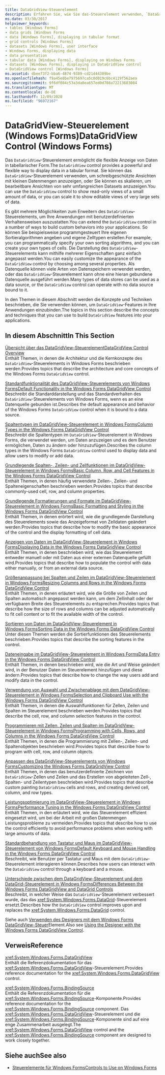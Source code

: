 ```yaml
---
title: DataGridView-Steuerelement
description: Erfahren Sie, wie Sie das-Steuerelement verwenden, `DataGridView` um schreibgeschützte Sichten einer kleinen Datenmenge anzuzeigen, oder Skalieren Sie es, um bearbeitbare Sichten von sehr großen Datenmengen anzuzeigen.
ms.date: 03/30/2017
helpviewer_keywords:
- tables [Windows Forms]
- data grids [Windows Forms
- data [Windows Forms], displaying in tabular format
- grid controls [Windows Forms]
- datasets [Windows Forms], user interface
- Windows Forms, displaying data
- data presentation
- tabular data [Windows Forms], displaying on Windows Forms
- datasets [Windows Forms], displaying in DataGridView control
- DataGridView control [Windows Forms]
ms.assetid: dbee73f2-bba6-4874-9389-cd21d44309be
ms.openlocfilehash: f9a45e8be7975697ca5c0d019c6bc4119f562aea
ms.sourcegitcommit: 9f6df084c53a3da0ea657ed0d708a72213683084
ms.translationtype: MT
ms.contentlocale: de-DE
ms.lasthandoff: 12/09/2020
ms.locfileid: "96972167"
---
```

# <a name="datagridview-control-windows-forms"></a><span data-ttu-id="07a59-103">DataGridView-Steuerelement (Windows Forms)</span><span class="sxs-lookup"><span data-stu-id="07a59-103">DataGridView Control (Windows Forms)</span></span>
<span data-ttu-id="07a59-104">Das `DataGridView`-Steuerelement ermöglicht die flexible Anzeige von Daten in tabellarischer Form.</span><span class="sxs-lookup"><span data-stu-id="07a59-104">The `DataGridView` control provides a powerful and flexible way to display data in a tabular format.</span></span> <span data-ttu-id="07a59-105">Sie können das `DataGridView`-Steuerelement verwenden, um schreibgeschützte Ansichten mit kleinen Datenmengen anzuzeigen, oder Sie können es skalieren, um bearbeitbare Ansichten von sehr umfangreichen Datasets anzuzeigen.</span><span class="sxs-lookup"><span data-stu-id="07a59-105">You can use the `DataGridView` control to show read-only views of a small amount of data, or you can scale it to show editable views of very large sets of data.</span></span>  
  
 <span data-ttu-id="07a59-106">Es gibt mehrere Möglichkeiten zum Erweitern des `DataGridView`-Steuerelements, um Ihre Anwendungen mit benutzerdefinierten Verhaltensweisen auszustatten.</span><span class="sxs-lookup"><span data-stu-id="07a59-106">You can extend the `DataGridView` control in a number of ways to build custom behaviors into your applications.</span></span> <span data-ttu-id="07a59-107">So können Sie beispielsweise programmgesteuert Ihre eigenen Sortieralgorithmen angeben und eigene Zelltypen erstellen.</span><span class="sxs-lookup"><span data-stu-id="07a59-107">For example, you can programmatically specify your own sorting algorithms, and you can create your own types of cells.</span></span> <span data-ttu-id="07a59-108">Die Darstellung des `DataGridView`-Steuerelements kann mithilfe mehrerer Eigenschaften ganz einfach angepasst werden.</span><span class="sxs-lookup"><span data-stu-id="07a59-108">You can easily customize the appearance of the `DataGridView` control by choosing among several properties.</span></span> <span data-ttu-id="07a59-109">Als Datenquelle können viele Arten von Datenspeichern verwendet werden, oder das `DataGridView`-Steuerelement kann ohne eine hieran gebundene Datenquelle ausgeführt werden.</span><span class="sxs-lookup"><span data-stu-id="07a59-109">Many types of data stores can be used as a data source, or the `DataGridView` control can operate with no data source bound to it.</span></span>  
  
 <span data-ttu-id="07a59-110">In den Themen in diesem Abschnitt werden die Konzepte und Techniken beschrieben, die Sie verwenden können, um `DataGridView`-Features in Ihre Anwendungen einzubinden.</span><span class="sxs-lookup"><span data-stu-id="07a59-110">The topics in this section describe the concepts and techniques that you can use to build `DataGridView` features into your applications.</span></span>  
  
## <a name="in-this-section"></a><span data-ttu-id="07a59-111">In diesem Abschnitt</span><span class="sxs-lookup"><span data-stu-id="07a59-111">In This Section</span></span>  
 [<span data-ttu-id="07a59-112">Übersicht über das DataGridView-Steuerelement</span><span class="sxs-lookup"><span data-stu-id="07a59-112">DataGridView Control Overview</span></span>](datagridview-control-overview-windows-forms.md)  
 <span data-ttu-id="07a59-113">Enthält Themen, in denen die Architektur und die Kernkonzepte des `DataGridView`-Steuerelements in Windows Forms beschrieben werden.</span><span class="sxs-lookup"><span data-stu-id="07a59-113">Provides topics that describe the architecture and core concepts of the Windows Forms `DataGridView` control.</span></span>  
  
 [<span data-ttu-id="07a59-114">Standardfunktionalität des DataGridView-Steuerelements von Windows Forms</span><span class="sxs-lookup"><span data-stu-id="07a59-114">Default Functionality in the Windows Forms DataGridView Control</span></span>](default-functionality-in-the-windows-forms-datagridview-control.md)  
 <span data-ttu-id="07a59-115">Beschreibt die Standarddarstellung und das Standardverhalten des `DataGridView`-Steuerelements von Windows Forms, wenn es an eine Datenquelle gebunden ist.</span><span class="sxs-lookup"><span data-stu-id="07a59-115">Describes the default appearance and behavior of the Windows Forms `DataGridView` control when it is bound to a data source.</span></span>  
  
 [<span data-ttu-id="07a59-116">Spaltentypen im DataGridView-Steuerelement in Windows Forms</span><span class="sxs-lookup"><span data-stu-id="07a59-116">Column Types in the Windows Forms DataGridView Control</span></span>](column-types-in-the-windows-forms-datagridview-control.md)  
 <span data-ttu-id="07a59-117">Beschreibt die Spaltentypen im `DataGridView`-Steuerelement in Windows Forms, die verwendet werden, um Daten anzuzeigen und es dem Benutzer ermöglichen, Daten zu ändern oder hinzuzufügen.</span><span class="sxs-lookup"><span data-stu-id="07a59-117">Describes the column types in the Windows Forms `DataGridView` control used to display data and allow users to modify or add data.</span></span>  
  
 [<span data-ttu-id="07a59-118">Grundlegende Spalten-, Zeilen- und Zellfunktionen im DataGridView-Steuerelement in Windows Forms</span><span class="sxs-lookup"><span data-stu-id="07a59-118">Basic Column, Row, and Cell Features in the Windows Forms DataGridView Control</span></span>](basic-column-row-and-cell-features-wf-datagridview-control.md)  
 <span data-ttu-id="07a59-119">Enthält Themen, in denen häufig verwendete Zellen-, Zeilen- und Spalteneigenschaften beschrieben werden.</span><span class="sxs-lookup"><span data-stu-id="07a59-119">Provides topics that describe commonly-used cell, row, and column properties.</span></span>  
  
 [<span data-ttu-id="07a59-120">Grundlegende Formatierungen und Formate im DataGridView-Steuerelement in Windows Forms</span><span class="sxs-lookup"><span data-stu-id="07a59-120">Basic Formatting and Styling in the Windows Forms DataGridView Control</span></span>](basic-formatting-and-styling-in-the-windows-forms-datagridview-control.md)  
 <span data-ttu-id="07a59-121">Enthält Themen, in denen erörtert wird, wie die grundlegende Darstellung des Steuerelements sowie das Anzeigeformat von Zelldaten geändert werden.</span><span class="sxs-lookup"><span data-stu-id="07a59-121">Provides topics that describe how to modify the basic appearance of the control and the display formatting of cell data.</span></span>  
  
 [<span data-ttu-id="07a59-122">Anzeigen von Daten im DataGridView-Steuerelement in Windows Forms</span><span class="sxs-lookup"><span data-stu-id="07a59-122">Displaying Data in the Windows Forms DataGridView Control</span></span>](displaying-data-in-the-windows-forms-datagridview-control.md)  
 <span data-ttu-id="07a59-123">Enthält Themen, in denen beschrieben wird, wie das Steuerelement entweder manuell oder mit Daten aus einer externen Datenquelle gefüllt wird.</span><span class="sxs-lookup"><span data-stu-id="07a59-123">Provides topics that describe how to populate the control with data either manually, or from an external data source.</span></span>  
  
 [<span data-ttu-id="07a59-124">Größenanpassung bei Spalten und Zeilen im DataGridView-Steuerelement in Windows Forms</span><span class="sxs-lookup"><span data-stu-id="07a59-124">Resizing Columns and Rows in the Windows Forms DataGridView Control</span></span>](resizing-columns-and-rows-in-the-windows-forms-datagridview-control.md)  
 <span data-ttu-id="07a59-125">Enthält Themen, in denen erläutert wird, wie die Größe von Zeilen und Spalten automatisch angepasst werden kann, um dem Zellinhalt oder der verfügbaren Breite des Steuerelements zu entsprechen.</span><span class="sxs-lookup"><span data-stu-id="07a59-125">Provides topics that describe how the size of rows and columns can be adjusted automatically to fit cell content or to fit the available width of the control.</span></span>  
  
 [<span data-ttu-id="07a59-126">Sortieren von Daten im DataGridView-Steuerelement in Windows Forms</span><span class="sxs-lookup"><span data-stu-id="07a59-126">Sorting Data in the Windows Forms DataGridView Control</span></span>](sorting-data-in-the-windows-forms-datagridview-control.md)  
 <span data-ttu-id="07a59-127">Unter diesen Themen werden die Sortierfunktionen des Steuerelements beschrieben.</span><span class="sxs-lookup"><span data-stu-id="07a59-127">Provides topics that describe the sorting features in the control.</span></span>  
  
 [<span data-ttu-id="07a59-128">Dateneingabe im DataGridView-Steuerelement in Windows Forms</span><span class="sxs-lookup"><span data-stu-id="07a59-128">Data Entry in the Windows Forms DataGridView Control</span></span>](data-entry-in-the-windows-forms-datagridview-control.md)  
 <span data-ttu-id="07a59-129">Enthält Themen, in denen beschrieben wird, wie die Art und Weise geändert wird, in der Benutzer Daten im Steuerelement hinzufügen und diese ändern.</span><span class="sxs-lookup"><span data-stu-id="07a59-129">Provides topics that describe how to change the way users add and modify data in the control.</span></span>  
  
 [<span data-ttu-id="07a59-130">Verwendung von Auswahl und Zwischenablage mit dem DataGridView-Steuerelement in Windows Forms</span><span class="sxs-lookup"><span data-stu-id="07a59-130">Selection and Clipboard Use with the Windows Forms DataGridView Control</span></span>](selection-and-clipboard-use-with-the-windows-forms-datagridview-control.md)  
 <span data-ttu-id="07a59-131">Enthält Themen, in denen die Auswahlfunktionen für Zellen, Zeilen und Spalten im Steuerelement beschrieben werden.</span><span class="sxs-lookup"><span data-stu-id="07a59-131">Provides topics that describe the cell, row, and column selection features in the control.</span></span>  
  
 [<span data-ttu-id="07a59-132">Programmieren mit Zellen, Zeilen und Spalten im DataGridView-Steuerelement in Windows Forms</span><span class="sxs-lookup"><span data-stu-id="07a59-132">Programming with Cells, Rows, and Columns in the Windows Forms DataGridView Control</span></span>](programming-with-cells-rows-and-columns-in-the-datagrid.md)  
 <span data-ttu-id="07a59-133">Enthält Themen, in denen die Programmierung mit Zellen-, Zeilen- und Spaltenobjekten beschrieben wird.</span><span class="sxs-lookup"><span data-stu-id="07a59-133">Provides topics that describe how to program with cell, row, and column objects.</span></span>  
  
 [<span data-ttu-id="07a59-134">Anpassen des DataGridView-Steuerelements von Windows Forms</span><span class="sxs-lookup"><span data-stu-id="07a59-134">Customizing the Windows Forms DataGridView Control</span></span>](customizing-the-windows-forms-datagridview-control.md)  
 <span data-ttu-id="07a59-135">Enthält Themen, in denen das benutzerdefinierte Zeichnen von `DataGridView`-Zellen und Zeilen und das Erstellen von abgeleiteten Zell-, Spalten- und Zeilentypen beschrieben wird.</span><span class="sxs-lookup"><span data-stu-id="07a59-135">Provides topics that describe custom painting `DataGridView` cells and rows, and creating derived cell, column, and row types.</span></span>  
  
 [<span data-ttu-id="07a59-136">Leistungsoptimierung im DataGridView-Steuerelement in Windows Forms</span><span class="sxs-lookup"><span data-stu-id="07a59-136">Performance Tuning in the Windows Forms DataGridView Control</span></span>](performance-tuning-in-the-windows-forms-datagridview-control.md)  
 <span data-ttu-id="07a59-137">Enthält Themen, in den erläutert wird, wie das Steuerelement effizient eingesetzt wird, um bei der Arbeit mit großen Datenmengen Leistungsprobleme zu vermeiden.</span><span class="sxs-lookup"><span data-stu-id="07a59-137">Provides topics that describe how to use the control efficiently to avoid performance problems when working with large amounts of data.</span></span>  
  
 [<span data-ttu-id="07a59-138">Standardbehandlung von Tastatur und Maus im DataGridView-Steuerelement von Windows Forms</span><span class="sxs-lookup"><span data-stu-id="07a59-138">Default Keyboard and Mouse Handling in the Windows Forms DataGridView Control</span></span>](default-keyboard-and-mouse-handling-in-the-windows-forms-datagridview-control.md)  
 <span data-ttu-id="07a59-139">Beschreibt, wie Benutzer per Tastatur und Maus mit dem `DataGridView`-Steuerelement interagieren können.</span><span class="sxs-lookup"><span data-stu-id="07a59-139">Describes how users can interact with the `DataGridView` control through a keyboard and a mouse.</span></span>  
  
 [<span data-ttu-id="07a59-140">Unterschiede zwischen dem DataGridView-Steuerelement und dem DataGrid-Steuerelement in Windows Forms</span><span class="sxs-lookup"><span data-stu-id="07a59-140">Differences Between the Windows Forms DataGridView and DataGrid Controls</span></span>](differences-between-the-windows-forms-datagridview-and-datagrid-controls.md)  
 <span data-ttu-id="07a59-141">Beschreibt, in welcher Weise das `DataGridView`-Steuerelement verbessert wurde, das das <xref:System.Windows.Forms.DataGrid>-Steuerelement ersetzt.</span><span class="sxs-lookup"><span data-stu-id="07a59-141">Describes how the `DataGridView` control improves upon and replaces the <xref:System.Windows.Forms.DataGrid> control.</span></span>  
  
 <span data-ttu-id="07a59-142">Siehe auch [Verwenden des Designers mit dem Windows Forms DataGridView-Steuer](using-the-designer-with-the-windows-forms-datagridview-control.md)Element.</span><span class="sxs-lookup"><span data-stu-id="07a59-142">Also see [Using the Designer with the Windows Forms DataGridView Control](using-the-designer-with-the-windows-forms-datagridview-control.md).</span></span>  
  
## <a name="reference"></a><span data-ttu-id="07a59-143">Verweis</span><span class="sxs-lookup"><span data-stu-id="07a59-143">Reference</span></span>  
 <xref:System.Windows.Forms.DataGridView>  
 <span data-ttu-id="07a59-144">Enthält die Referenzdokumentation für das <xref:System.Windows.Forms.DataGridView>-Steuerelement.</span><span class="sxs-lookup"><span data-stu-id="07a59-144">Provides reference documentation for the <xref:System.Windows.Forms.DataGridView> control.</span></span>  
  
 <xref:System.Windows.Forms.BindingSource>  
 <span data-ttu-id="07a59-145">Enthält die Referenzdokumentation für die <xref:System.Windows.Forms.BindingSource>-Komponente.</span><span class="sxs-lookup"><span data-stu-id="07a59-145">Provides reference documentation for the <xref:System.Windows.Forms.BindingSource> component.</span></span> <span data-ttu-id="07a59-146">Das <xref:System.Windows.Forms.DataGridView>-Steuerelement und die <xref:System.Windows.Forms.BindingSource>-Komponente sind auf eine enge Zusammenarbeit ausgelegt.</span><span class="sxs-lookup"><span data-stu-id="07a59-146">The <xref:System.Windows.Forms.DataGridView> control and the <xref:System.Windows.Forms.BindingSource> component are designed to work closely together.</span></span>  
  
## <a name="see-also"></a><span data-ttu-id="07a59-147">Siehe auch</span><span class="sxs-lookup"><span data-stu-id="07a59-147">See also</span></span>

- [<span data-ttu-id="07a59-148">Steuerelemente für Windows Forms</span><span class="sxs-lookup"><span data-stu-id="07a59-148">Controls to Use on Windows Forms</span></span>](controls-to-use-on-windows-forms.md)
